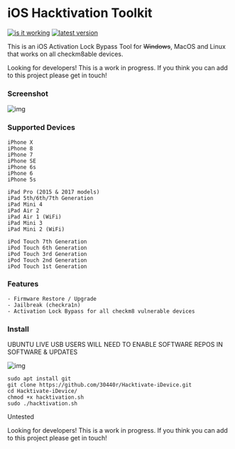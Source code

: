 # iOS Hacktivation Toolkit

<a href="https://github.com/30440r/hackivate"><img src="https://badgen.net/badge/Working%20on%20latest%20version/No/red" alt="is it working"></a>
<a href="https://github.com/30440r/hackivate"><img src="https://badgen.net/badge/Latest%20Supported%20Version/14.8/orange" alt="latest version"></a>

This is an iOS Activation Lock Bypass Tool for ~~Windows~~, MacOS and Linux that works on all checkm8able devices. 

Looking for developers! This is a work in progress. If you think you can add to this project please get in touch!

### Screenshot

![img](https://i.ibb.co/jgvSLZm/hfhfghfgfghgh.png)

### Supported Devices

```
iPhone X
iPhone 8
iPhone 7
iPhone SE
iPhone 6s
iPhone 6
iPhone 5s

iPad Pro (2015 & 2017 models)
iPad 5th/6th/7th Generation
iPad Mini 4
iPad Air 2
iPad Air 1 (WiFi)
iPad Mini 3
iPad Mini 2 (WiFi)

iPod Touch 7th Generation
iPod Touch 6th Generation
iPod Touch 3rd Generation
iPod Touch 2nd Generation
iPod Touch 1st Generation
```

### Features


```
- Firmware Restore / Upgrade
- Jailbreak (checkra1n)
- Activation Lock Bypass for all checkm8 vulnerable devices
```

### Install

UBUNTU LIVE USB USERS WILL NEED TO ENABLE SOFTWARE REPOS IN SOFTWARE & UPDATES

![img](https://i.imgur.com/05scg8J.png)


```
sudo apt install git
git clone https://github.com/30440r/Hacktivate-iDevice.git
cd Hacktivate-iDevice/
chmod +x hacktivation.sh
sudo ./hacktivation.sh
```

Untested

Looking for developers! This is a work in progress. If you think you can add to this project please get in touch!

